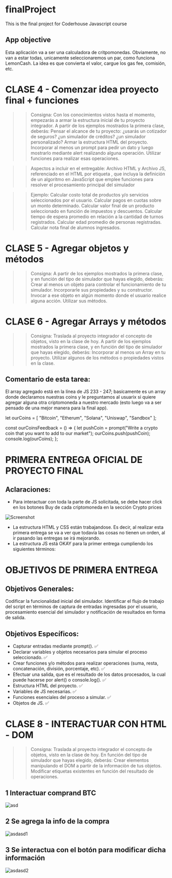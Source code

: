 # finalProject
This is the final project for Coderhouse Javascript course 

## App objective
Esta aplicación va a ser una calculadora de critpomonedas. Obviamente, no van a estar todas, unicamente seleccionaremos un par, como funciona LemonCash. La idea es que convierta el valor, cargue los gas fee, comisión, etc. 

# CLASE 4 - Comenzar idea proyecto final + funciones

>> Consigna: Con los conocimientos vistos hasta el momento, empezarás a armar la estructura inicial de tu proyecto integrador. A partir de los ejemplos mostrados la primera clase, deberás:
Pensar el alcance de tu proyecto: ¿usarás un cotizador de seguros? ¿un simulador de créditos? ¿un simulador personalizado?
Armar la estructura HTML del proyecto.
Incorporar al menos un prompt para pedir un dato y luego mostrarlo mediante alert realizando alguna operación.
Utilizar funciones para realizar esas operaciones.

>>Aspectos a incluir en el entregable:
Archivo HTML y Archivo JS, referenciado en el HTML por etiqueta <script src="js/miarchivo.js"></script>, que incluya la definición de un algoritmo en JavaScript que emplee funciones para resolver el procesamiento principal del simulador

>>Ejemplo:
Calcular costo total de productos y/o servicios seleccionados por el usuario.
Calcular pagos en cuotas sobre un monto determinado.
Calcular valor final de un producto seleccionado en función de impuestos y descuentos.
Calcular tiempo de espera promedio en relación a la cantidad de turnos registrados.
Calcular edad promedio de personas registradas.
Calcular nota final de alumnos ingresados.


# CLASE 5 - Agregar objetos y métodos

>> Consigna: A partir de los ejemplos mostrados la primera clase, y en función del tipo de simulador que hayas elegido, deberás:
Crear al menos un objeto para controlar el funcionamiento de tu simulador.
Incorporarle sus propiedades y su constructor.
Invocar a ese objeto en algún momento donde el usuario realice alguna acción.
Utilizar sus mètodos.


# CLASE 6 - Agregar Arrays y métodos

>> Consigna: Traslada al proyecto integrador el concepto de objetos, visto en la clase de hoy. A partir de los ejemplos mostrados la primera clase, y en función del tipo de simulador que hayas elegido, deberás:
Incorporar al menos un Array en tu proyecto.
Utilizar algunos de los métodos o propiedades vistos en la clase.


## Comentario de esta tarea: 

El array agregado está en la línea de JS 233 - 247; basícamente es un array donde declaramos nuestras coins y le preguntamos al usuarix si quiere agregar alguna otra criptomoneda a nuestro mercado (esto luego va a ser pensado de una mejor manera para la final app). 

let ourCoins = [
  "Bitcoin",
  "Etherum",
  "Solana",
  "Uniswap",
  "Sandbox"
];

const ourCoinsFeedback = () => {
  let pushCoin = prompt("Write a crypto coin that you want to add to our market");
  ourCoins.push(pushCoin);
  console.log(ourCoins);
}; 


# PRIMERA ENTREGA OFICIAL DE PROYECTO FINAL

## Aclaraciones: 

- Para interactuar con toda la parte de JS solicitada, se debe hacer click en los botones Buy de cada criptomoneda en la sección Crypto prices

![Screenshot](https://user-images.githubusercontent.com/84801914/149342554-88e62702-f57f-475c-b85a-1083e430223a.png)

- La estructura HTML y CSS están trabajandose. Es decir, al realizar esta primera entrega se va a ver que todavía las cosas no tienen un orden, al ir pasando las entregas se irá mejorando. 
- La estructura JS está OKAY para la primer entrega cumpliendo los siguientes términos: 


# OBJETIVOS DE PRIMERA ENTREGA

## Objetivos Generales:
Codificar la funcionalidad inicial del simulador. 
Identificar el flujo de trabajo del script en términos de captura de entradas ingresadas por el usuario, procesamiento esencial del simulador y notificación de resultados en forma de salida.

## Objetivos Específicos:
- Capturar entradas mediante prompt(). ✅
- Declarar variables y objetos necesarios para simular el proceso seleccionado. ✅
- Crear funciones y/o métodos para realizar operaciones (suma, resta, concatenación, división, porcentaje, etc). ✅
- Efectuar una salida, que es el resultado de los datos procesados, la cual puede hacerse por alert() o console.log(). ✅
- Estructura HTML del proyecto. ✅
- Variables de JS necesarias. ✅
- Funciones esenciales del proceso a simular. ✅
- Objetos de JS. ✅


# CLASE 8 - INTERACTUAR CON HTML - DOM

>> Consigna:  Traslada al proyecto integrador el concepto de objetos, visto en la clase de hoy. En función del tipo de simulador que hayas elegido, deberás:
Crear elementos manipulando el DOM a partir de la informaciòn de tus objetos.
Modificar etiquetas existentes en función del resultado de operaciones.

## 1 Interactuar comprand BTC

![asd](https://user-images.githubusercontent.com/84801914/150454722-c6a4dea5-07ad-4961-b373-3f549da66ec4.png)

## 2 Se agrega la info de la compra

![asdasd1](https://user-images.githubusercontent.com/84801914/150454733-03ed60d8-e1d3-4860-a1ab-5183f5842341.png)

## 3 Se interactua con el botón para modificar dicha información

![asdasd2](https://user-images.githubusercontent.com/84801914/150454740-be034321-d8d9-45eb-bad0-920a1f4da4d2.png)



